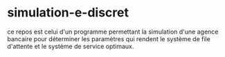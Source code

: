 # simulation-e-discret

ce repos est celui d'un programme permettant la simulation d'une agence bancaire pour déterminer les paramètres qui rendent le système de file d'attente et le système de service optimaux.
